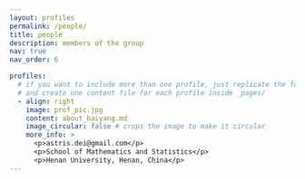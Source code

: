 ```yaml
---
layout: profiles
permalink: /people/
title: people
description: members of the group
nav: true
nav_order: 6

profiles:
  # if you want to include more than one profile, just replicate the following block
  # and create one content file for each profile inside _pages/
  - align: right
    image: prof_pic.jpg
    content: about_baiyang.md
    image_circular: false # crops the image to make it circular
    more_info: >
      <p>astris.dei@gmail.com</p>
      <p>School of Mathematics and Statistics</p>
      <p>Henan University, Henan, China</p>
---
```


